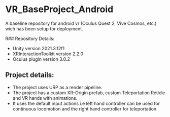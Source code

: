 # VR_BaseProject_Android

A baseline repository for android vr (Oculus Quest 2, Vive Cosmos, etc.) wich has been setup for deployment.

R## Repository Details:
- Unity version 2021.3.12f1
- XRInteractionToolkit version 2.2.0
- Oculus plugin version 3.0.2 


## Project details:
- The project uses URP as a render pipeline.
- The project has a custom XR-Origin prefab, custom Teleportation Reticle and VR hands with animations.
- It uses the default input actions i.e left hand controller can be used for continuous locomotion and the right hand controller for teleportation.
